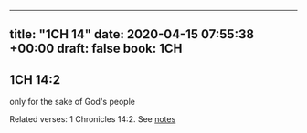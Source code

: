 
---
title: "1CH 14"
date: 2020-04-15 07:55:38 +00:00
draft: false
book: 1CH
---

## 1CH 14:2

only for the sake of God's people

Related verses: 1 Chronicles 14:2. See [notes](https://my.bible.com/notes/3408134887659266767)

